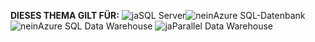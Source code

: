 <Token>**DIESES THEMA GILT FÜR:** ![ja](media/yes.png)SQL Server![nein](media/no.png)Azure SQL-Datenbank![nein](media/no.png)Azure SQL Data Warehouse ![ja](media/yes.png)Parallel Data Warehouse</Token>
